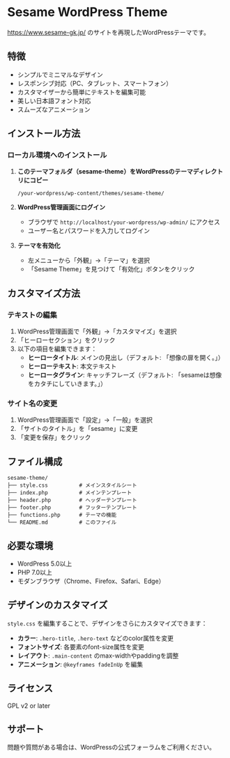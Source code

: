 # Sesame WordPress Theme

https://www.sesame-gk.jp/ のサイトを再現したWordPressテーマです。

## 特徴

- シンプルでミニマルなデザイン
- レスポンシブ対応（PC、タブレット、スマートフォン）
- カスタマイザーから簡単にテキストを編集可能
- 美しい日本語フォント対応
- スムーズなアニメーション

## インストール方法

### ローカル環境へのインストール

1. **このテーマフォルダ（sesame-theme）をWordPressのテーマディレクトリにコピー**
   ```
   /your-wordpress/wp-content/themes/sesame-theme/
   ```

2. **WordPress管理画面にログイン**
   - ブラウザで `http://localhost/your-wordpress/wp-admin/` にアクセス
   - ユーザー名とパスワードを入力してログイン

3. **テーマを有効化**
   - 左メニューから「外観」→「テーマ」を選択
   - 「Sesame Theme」を見つけて「有効化」ボタンをクリック

## カスタマイズ方法

### テキストの編集

1. WordPress管理画面で「外観」→「カスタマイズ」を選択
2. 「ヒーローセクション」をクリック
3. 以下の項目を編集できます：
   - **ヒーロータイトル**: メインの見出し（デフォルト: 「想像の扉を開く。」）
   - **ヒーローテキスト**: 本文テキスト
   - **ヒーロータグライン**: キャッチフレーズ（デフォルト: 「sesameは想像をカタチにしていきます。」）

### サイト名の変更

1. WordPress管理画面で「設定」→「一般」を選択
2. 「サイトのタイトル」を「sesame」に変更
3. 「変更を保存」をクリック

## ファイル構成

```
sesame-theme/
├── style.css          # メインスタイルシート
├── index.php          # メインテンプレート
├── header.php         # ヘッダーテンプレート
├── footer.php         # フッターテンプレート
├── functions.php      # テーマの機能
└── README.md          # このファイル
```

## 必要な環境

- WordPress 5.0以上
- PHP 7.0以上
- モダンブラウザ（Chrome、Firefox、Safari、Edge）

## デザインのカスタマイズ

`style.css` を編集することで、デザインをさらにカスタマイズできます：

- **カラー**: `.hero-title`, `.hero-text` などのcolor属性を変更
- **フォントサイズ**: 各要素のfont-size属性を変更
- **レイアウト**: `.main-content` のmax-widthやpaddingを調整
- **アニメーション**: `@keyframes fadeInUp` を編集

## ライセンス

GPL v2 or later

## サポート

問題や質問がある場合は、WordPressの公式フォーラムをご利用ください。
